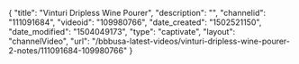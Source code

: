 {
    "title": "Vinturi Dripless Wine Pourer",
    "description": "",
    "channelid": "111091684",
    "videoid": "109980766",
    "date_created": "1502521150",
    "date_modified": "1504049173",
    "type": "captivate",
    "layout": "channelVideo",
    "url": "\/bbbusa-latest-videos\/vinturi-dripless-wine-pourer-2-notes\/111091684-109980766"
}
